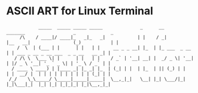 # ASCII ART for Linux Terminal


                _____  _____ _____ _____              _      __             _______                  _             _ 
         /\    / ____|/ ____|_   _|_   _|            | |    / _|           |__   __|                (_)           | |
        /  \  | (___ | |      | |   | |     __ _ _ __| |_  | |_ ___  _ __     | | ___ _ __ _ __ ___  _ _ __   __ _| |
       / /\ \  \___ \| |      | |   | |    / _` | '__| __| |  _/ _ \| '__|    | |/ _ \ '__| '_ ` _ \| | '_ \ / _` | |
      / ____ \ ____) | |____ _| |_ _| |_  | (_| | |  | |_  | || (_) | |       | |  __/ |  | | | | | | | | | | (_| | |
     /_/    \_\_____/ \_____|_____|_____|  \__,_|_|   \__| |_| \___/|_|       |_|\___|_|  |_| |_| |_|_|_| |_|\__,_|_|
